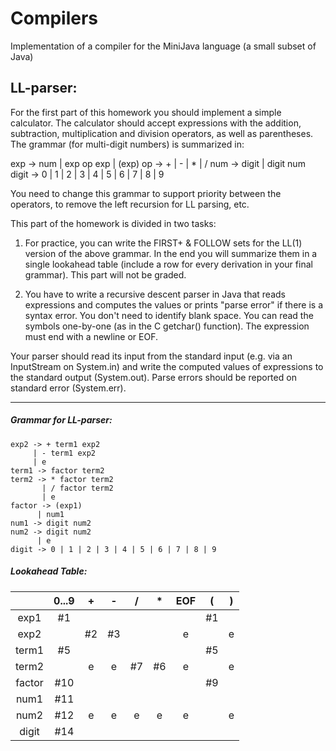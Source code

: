 # Compilers
Implementation of a compiler for the MiniJava language (a small subset of Java)


## LL-parser:

For the first part of this homework you should implement a simple calculator. The calculator should accept expressions with the addition, subtraction, multiplication and division operators, as well as parentheses. The grammar (for multi-digit numbers) is summarized in:

exp -> num | exp op exp | (exp)
op -> + | - | * | /
num -> digit | digit num
digit -> 0 | 1 | 2 | 3 | 4 | 5 | 6 | 7 | 8 | 9

You need to change this grammar to support priority between the operators, to remove the left recursion for LL parsing, etc.

This part of the homework is divided in two tasks:

1. For practice, you can write the FIRST+ & FOLLOW sets for the LL(1) version of the above grammar. In the end you will summarize them in a single lookahead table (include a row for every derivation in your final grammar). This part will not be graded.

2. You have to write a recursive descent parser in Java that reads expressions and computes the values or prints "parse error" if there is a syntax error. You don't need to identify blank space. You can read the symbols one-by-one (as in the C getchar() function). The expression must end with a newline or EOF.

Your parser should read its input from the standard input (e.g. via an InputStream on System.in) and write the computed values of expressions to the standard output (System.out). Parse errors should be reported on standard error (System.err).

------------
##### Grammar for LL-parser:

```exp1 -> term1 exp2
exp2 -> + term1 exp2
     | - term1 exp2
     | e
term1 -> factor term2
term2 -> * factor term2
       | / factor term2
       | e
factor -> (exp1)
      | num1
num1 -> digit num2
num2 -> digit num2
      | e
digit -> 0 | 1 | 2 | 3 | 4 | 5 | 6 | 7 | 8 | 9
```
##### Lookahead Table:

|  | 0...9 | + | - | / | * | EOF | ( | ) |
|:------:|:-----:|:--:|:--:|:--:|:--:|:---:|:--:|:-:|
| exp1 | #1 |  |  |  |  |  | #1 |  |
| exp2 |  | #2 | #3 |  |  | e |  | e |
| term1 | #5 |  |  |  |  |  | #5 |  |
| term2 |  | e | e | #7 | #6 | e |  | e |
| factor | #10 |  |  |  |  |  | #9 |  |
| num1 | #11 |  |  |  |  |  |  |  |
| num2 | #12 | e | e | e | e | e |  | e |
| digit | #14 |  |  |  |  |  |  |  |
